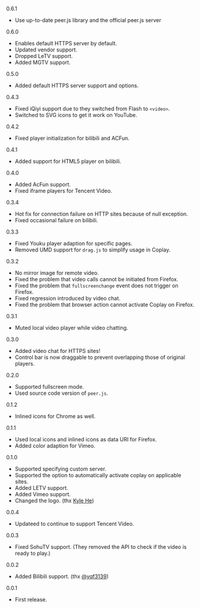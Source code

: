 0.6.1
* Use up-to-date peer.js library and the official peer.js server

0.6.0
* Enables default HTTPS server by default.
* Updated vendor support.
* Dropped LeTV support.
* Added MGTV support.

0.5.0
* Added default HTTPS server support and options.

0.4.3
* Fixed iQiyi support due to they switched from Flash to `<video>`.
* Switched to SVG icons to get it work on YouTube.

0.4.2
* Fixed player initialization for bilibili and ACFun.

0.4.1
* Added support for HTML5 player on bilibili.

0.4.0
* Added AcFun support.
* Fixed iframe players for Tencent Video.

0.3.4
* Hot fix for connection failure on HTTP sites because of null exception.
* Fixed occasional failure on bilibili.

0.3.3
* Fixed Youku player adaption for specific pages.
* Removed UMD support for `drag.js` to simplify usage in Coplay.

0.3.2
* No mirror image for remote video.
* Fixed the problem that video calls cannot be initiated from Firefox.
* Fixed the problem that `fullscreenchange` event does not trigger on Firefox.
* Fixed regression introduced by video chat.
* Fixed the problem that browser action cannot activate Coplay on Firefox.

0.3.1
* Muted local video player while video chatting.

0.3.0
* Added video chat for HTTPS sites!
* Control bar is now draggable to prevent overlapping those of original players.

0.2.0
* Supported fullscreen mode.
* Used source code version of `peer.js`.

0.1.2
* Inlined icons for Chrome as well.

0.1.1
* Used local icons and inlined icons as data URI for Firefox.
* Added color adaption for Vimeo.

0.1.0
* Supported specifying custom server.
* Supported the option to automatically activate coplay on applicable sites.
* Added LETV support.
* Added Vimeo support.
* Changed the logo. (thx [Kyle He](https://github.com/599316527))

0.0.4
* Updateed to continue to support Tencent Video.

0.0.3
* Fixed SohuTV support. (They removed the API to check if the video is ready to play.)

0.0.2
* Added Bilibili support. (thx [@yqf3139](https://github.com/yqf3139))

0.0.1
* First release.

